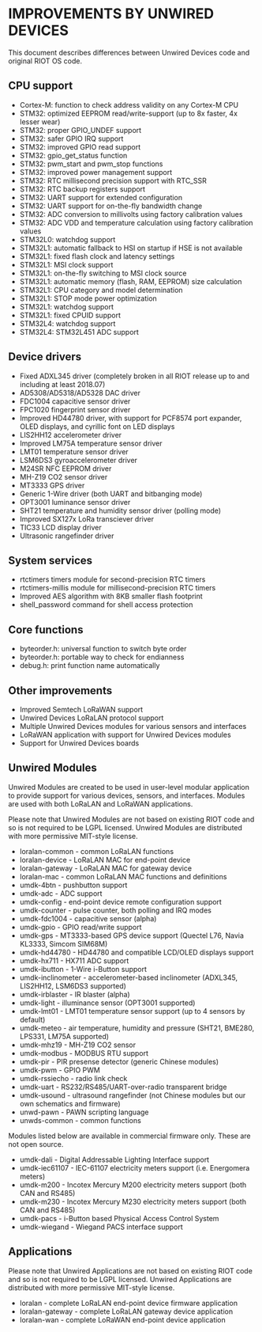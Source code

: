 IMPROVEMENTS BY UNWIRED DEVICES
===============================

This document describes differences between Unwired Devices code and original RIOT OS code.

CPU support
-----------

* Cortex-M: function to check address validity on any Cortex-M CPU
* STM32: optimized EEPROM read/write-support (up to 8x faster, 4x lesser wear)
* STM32: proper GPIO_UNDEF support
* STM32: safer GPIO IRQ support
* STM32: improved GPIO read support
* STM32: gpio_get_status function
* STM32: pwm_start and pwm_stop functions
* STM32: improved power management support
* STM32: RTC millisecond precision support with RTC_SSR
* STM32: RTC backup registers support
* STM32: UART support for extended configuration
* STM32: UART support for on-the-fly bandwidth change
* STM32: ADC conversion to millivolts using factory calibration values
* STM32: ADC VDD and temperature calculation using factory calibration values
* STM32L0: watchdog support
* STM32L1: automatic fallback to HSI on startup if HSE is not available
* STM32L1: fixed flash clock and latency settings
* STM32L1: MSI clock support
* STM32L1: on-the-fly switching to MSI clock source
* STM32L1: automatic memory (flash, RAM, EEPROM) size calculation
* STM32L1: CPU category and model determination
* STM32L1: STOP mode power optimization
* STM32L1: watchdog support
* STM32L1: fixed CPUID support
* STM32L4: watchdog support
* STM32L4: STM32L451 ADC support

Device drivers
--------------

* Fixed ADXL345 driver (completely broken in all RIOT release up to and including at least 2018.07)
* AD5308/AD5318/AD5328 DAC driver
* FDC1004 capacitive sensor driver
* FPC1020 fingerprint sensor driver
* Improved HD44780 driver, with support for PCF8574 port expander, OLED displays, and cyrillic font on LED displays
* LIS2HH12 accelerometer driver
* Improved LM75A temperature sensor driver
* LMT01 temperature sensor driver
* LSM6DS3 gyroaccelerometer driver
* M24SR NFC EEPROM driver
* MH-Z19 CO2 sensor driver
* MT3333 GPS driver
* Generic 1-Wire driver (both UART and bitbanging mode)
* OPT3001 luminance sensor driver
* SHT21 temperature and humidity sensor driver (polling mode)
* Improved SX127x LoRa transciever driver
* TIC33 LCD display driver
* Ultrasonic rangefinder driver

System services
---------------

* rtctimers timers module for second-precision RTC timers
* rtctimers-millis module for millisecond-precision RTC timers
* Improved AES algorithm with 8KB smaller flash footprint
* shell_password command for shell access protection

Core functions
--------------

* byteorder.h: universal function to switch byte order
* byteorder.h: portable way to check for endianness
* debug.h: print function name automatically

Other improvements
------------------

* Improved Semtech LoRaWAN support
* Unwired Devices LoRaLAN protocol support
* Multiple Unwired Devices modules for various sensors and interfaces
* LoRaWAN application with support for Unwired Devices modules
* Support for Unwired Devices boards

Unwired Modules
---------------

Unwired Modules are created to be used in user-level modular application
to provide support for various devices, sensors, and interfaces. Modules
are used with both LoRaLAN and LoRaWAN applications.

Please note that Unwired Modules are not based on existing RIOT code and
so is not required to be LGPL licensed. Unwired Modules are distributed
with more permissive MIT-style license.

* loralan-common - common LoRaLAN functions
* loralan-device - LoRaLAN MAC for end-point device
* loralan-gateway - LoRaLAN MAC for gateway device
* loralan-mac - common LoRaLAN MAC functions and definitions
* umdk-4btn - pushbutton support
* umdk-adc - ADC support
* umdk-config - end-point device remote configuration support
* umdk-counter - pulse counter, both polling and IRQ modes
* umdk-fdc1004 - capacitive sensor (alpha)
* umdk-gpio - GPIO read/write support
* umdk-gps - MT3333-based GPS device support (Quectel L76, Navia KL3333, Simcom SIM68M)
* umdk-hd44780 - HD44780 and compatible LCD/OLED displays support
* umdk-hx711 - HX711 ADC support
* umdk-ibutton - 1-Wire i-Button support
* umdk-inclinometer - accelerometer-based inclinometer (ADXL345, LIS2HH12, LSM6DS3 supported)
* umdk-irblaster - IR blaster (alpha)
* umdk-light - illuminance sensor (OPT3001 supported)
* umdk-lmt01 - LMT01 temperature sensor support (up to 4 sensors by default)
* umdk-meteo - air temperature, humidity and pressure (SHT21, BME280, LPS331, LM75A supported)
* umdk-mhz19 - MH-Z19 CO2 sensor
* umdk-modbus - MODBUS RTU support
* umdk-pir - PIR presense detector (generic Chinese modules)
* umdk-pwm - GPIO PWM
* umdk-rssiecho - radio link check
* umdk-uart - RS232/RS485/UART-over-radio transparent bridge
* umdk-usound - ultrasound rangefinder (not Chinese modules but our own schematics and firmware)
* unwd-pawn - PAWN scripting language
* unwds-common - common functions

Modules listed below are available in commercial firmware only. These are not open source.

* umdk-dali - Digital Addressable Lighting Interface support
* umdk-iec61107 - IEC-61107 electricity meters support (i.e. Energomera meters)
* umdk-m200 - Incotex Mercury M200 electricity meters support (both CAN and RS485)
* umdk-m230 - Incotex Mercury M230 electricity meters support (both CAN and RS485)
* umdk-pacs - i-Button based Physical Access Control System
* umdk-wiegand - Wiegand PACS interface support

Applications
------------

Please note that Unwired Applications are not based on existing RIOT code and
so is not required to be LGPL licensed. Unwired Applications are distributed
with more permissive MIT-style license.

* loralan - complete LoRaLAN end-point device firmware application
* loralan-gateway - complete LoRaLAN gateway device application
* loralan-wan - complete LoRaWAN end-point device application
